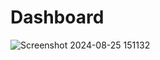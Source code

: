 # Dashboard


![Screenshot 2024-08-25 151132](https://github.com/user-attachments/assets/beef5ab9-d9cd-4466-a6c2-9130b1d3f40c)

